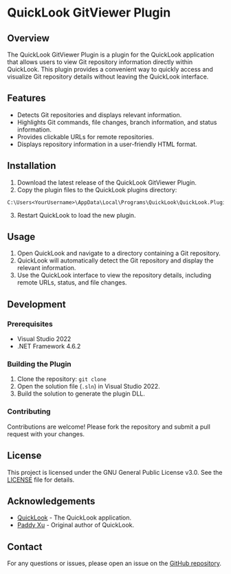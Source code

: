 # QuickLook GitViewer Plugin

## Overview

The QuickLook GitViewer Plugin is a plugin for the QuickLook application that allows users to view Git repository information directly within QuickLook. This plugin provides a convenient way to quickly access and visualize Git repository details without leaving the QuickLook interface.

## Features

- Detects Git repositories and displays relevant information.
- Highlights Git commands, file changes, branch information, and status information.
- Provides clickable URLs for remote repositories.
- Displays repository information in a user-friendly HTML format.

## Installation

1. Download the latest release of the QuickLook GitViewer Plugin.
2. Copy the plugin files to the QuickLook plugins directory:
```
C:\Users<YourUsername>\AppData\Local\Programs\QuickLook\QuickLook.Plugin
```
3. Restart QuickLook to load the new plugin.

## Usage

1. Open QuickLook and navigate to a directory containing a Git repository.
2. QuickLook will automatically detect the Git repository and display the relevant information.
3. Use the QuickLook interface to view the repository details, including remote URLs, status, and file changes.

## Development

### Prerequisites

- Visual Studio 2022
- .NET Framework 4.6.2

### Building the Plugin

1. Clone the repository:
```git clone```
2. Open the solution file (`.sln`) in Visual Studio 2022.
3. Build the solution to generate the plugin DLL.

### Contributing

Contributions are welcome! Please fork the repository and submit a pull request with your changes.

## License

This project is licensed under the GNU General Public License v3.0. See the [LICENSE](LICENSE) file for details.

## Acknowledgements

- [QuickLook](https://github.com/QL-Win/QuickLook) - The QuickLook application.
- [Paddy Xu](https://github.com/xupefei) - Original author of QuickLook.

## Contact

For any questions or issues, please open an issue on the [GitHub repository](<repository-url>).

